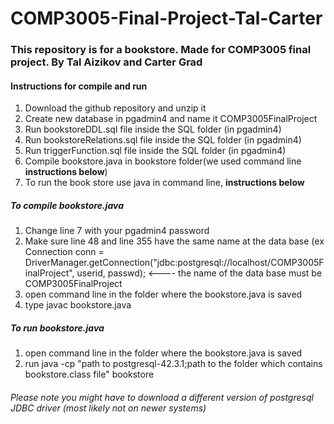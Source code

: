 # COMP3005-Final-Project-Tal-Carter
### This repository is for a bookstore. Made for COMP3005 final project. By Tal Aizikov and Carter Grad

#### Instructions for compile and run
1. Download the github repository and unzip it
2. Create new database in pgadmin4 and name it COMP3005FinalProject
3. Run bookstoreDDL.sql file inside the SQL folder (in pgadmin4)
4. Run bookstoreRelations.sql file inside the SQL folder (in pgadmin4)
5. Run triggerFunction.sql file inside the SQL folder (in pgadmin4)
6. Compile bookstore.java in bookstore folder(we used command line **instructions below**)
7. To run the book store use java in command line, **instructions below**


##### To compile bookstore.java
1. Change line 7 with your pgadmin4 password 
2. Make sure line 48 and line 355 have the same name at the data base (ex Connection conn = DriverManager.getConnection("jdbc:postgresql://localhost/COMP3005FinalProject", userid, passwd);     <---- the name of the data base must be COMP3005FinalProject
3. open command line in the folder where the bookstore.java is saved
4. type javac bookstore.java

##### To run bookstore.java
1. open command line in the folder where the bookstore.java is saved
2. run java -cp "path to postgresql-42.3.1;path to the folder which contains bookstore.class file" bookstore
###### Please note you might have to download a different version of postgresql JDBC driver (most likely not on newer systems)

